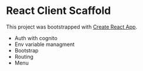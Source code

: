 # React Client Scaffold
This project was bootstrapped with [Create React App](https://github.com/facebook/create-react-app).

* Auth with cognito
* Env variable managment
* Bootstrap
* Routing
* Menu


